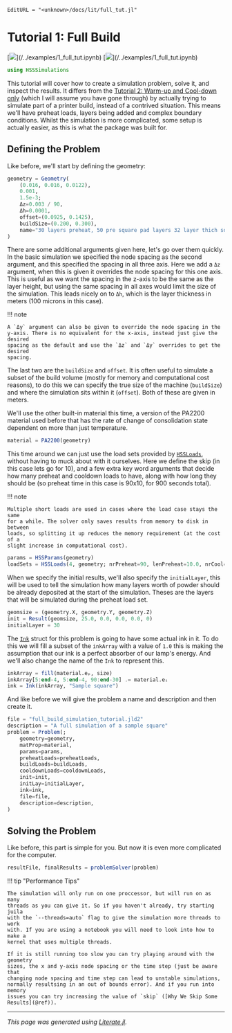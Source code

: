 ```@meta
EditURL = "<unknown>/docs/lit/full_tut.jl"
```

# Tutorial 1: Full Build
[![](https://mybinder.org/badge_logo.svg)](<unknown>/../examples/1_full_tut.ipynb)
[![](https://img.shields.io/badge/show-nbviewer-579ACA.svg)](<unknown>/../examples/1_full_tut.ipynb)

```julia
using HSSSimulations
```

This tutorial will cover how to create a simulation problem, solve it, and inspect the results. It
differs from the [Tutorial 2: Warm-up and Cool-down only](@ref) (which I will assume you have gone
through) by actually trying to simulate part of a printer build, instead of a contrived situation.
This means we'll have preheat loads, layers being added and complex boundary conditions. Whilst
the simulation is more complicated, some setup is actually easier, as this is what the package was
built for.

## Defining the Problem

Like before, we'll start by defining the geometry:

```julia
geometry = Geometry(
    (0.016, 0.016, 0.0122),
    0.001,
    1.5e-3;
    Δz=0.003 / 90,
    Δh=0.0001,
    offset=(0.0925, 0.1425),
    buildSize=(0.200, 0.300),
    name="30 layers preheat, 50 pre square pad layers 32 layer thich square and 10 post square padding layers",
)
```

There are some additional arguments given here, let's go over them quickly. In
the basic simulation we specified the node spacing as the second argument, and
this specified the spacing in all three axis. Here we add a `Δz` argument, when
this is given it overrides the node spacing for this one axis. This is useful as
we want the spacing in the z-axis to be the same as the layer height, but using
the same spacing in all axes would limit the size of the simulation. This leads
nicely on to `Δh`, which is the layer thickness in meters (100 microns in this
case).

!!! note

    A `Δy` argument can also be given to override the node spacing in the
    y-axis. There is no equivalent for the x-axis, instead just give the desired
    spacing as the default and use the `Δz` and `Δy` overrides to get the desired
    spacing.

The last two are the `buildSize` and `offset`. It is often useful to simulate a
subset of the build volume (mostly for memory and computational cost reasons),
to do this we can specify the true size of the machine (`buildSize`) and where
the simulation sits within it (`offset`). Both of these are given in meters.

We'll use the other built-in material this time, a version of the PA2200
material used before that has the rate of change of consolidation state
dependent on more than just temperature.

```julia
material = PA2200(geometry)
```

This time around we can just use the load sets provided by
[`HSSLoads`](@ref), without having to muck about with it
ourselves. Here we define the skip (in this case lets go for 10), and a few
extra key word arguments that decide how many preheat and cooldown loads to
have, along with how long they should be (so preheat time in this case is 90x10,
for 900 seconds total).

!!! note

    Multiple short loads are used in cases where the load case stays the same
    for a while. The solver only saves results from memory to disk in between
    loads, so splitting it up reduces the memory requirement (at the cost of a
    slight increase in computational cost).

```julia
params = HSSParams(geometry)
loadSets = HSSLoads(4, geometry; nrPreheat=90, lenPreheat=10.0, nrCool=90, lenCool=10.0)
```

When we specify the initial results, we'll also specify the `initialLayer`, this
will be used to tell the simulation how many layers worth of powder should be
already deposited at the start of the simulation. Theses are the layers that
will be simulated during the preheat load set.

```julia
geomsize = (geometry.X, geometry.Y, geometry.Z)
init = Result(geomsize, 25.0, 0.0, 0.0, 0.0, 0)
initialLayer = 30
```

The [`Ink`](@ref) struct for this problem is going to have some actual ink in
it. To do this we will fill a subset of the `inkArray` with a value of `1.0`
this is making the assumption that our ink is a perfect absorber of our lamp's
energy. And we'll also change the name of the `Ink` to represent this.

```julia
inkArray = fill(material.eₚ, size)
inkArray[5:end-4, 5:end-4, 90:end-30] .= material.eᵢ
ink = Ink(inkArray, "Sample square")
```

And like before we will give the problem a name and description and then create
it.

```julia
file = "full_build_simulation_tutorial.jld2"
description = "A full simulation of a sample square"
problem = Problem(;
    geometry=geometry,
    matProp=material,
    params=params,
    preheatLoads=preheatLoads,
    buildLoads=buildLoads,
    cooldownLoads=cooldownLoads,
    init=init,
    initLay=initialLayer,
    ink=ink,
    file=file,
    description=description,
)
```

## Solving the Problem

Like before, this part is simple for you. But now it is even more complicated
for the computer.

```julia
resultFile, finalResults = problemSolver(problem)
```

!!! tip "Performance Tips"

    The simulation will only run on one proccessor, but will run on as many
    threads as you can give it. So if you haven't already, try starting juila
    with the `--threads=auto` flag to give the simulation more threads to work
    with. If you are using a notebook you will need to look into how to make a
    kernel that uses multiple threads.

    If it is still running too slow you can try playing around with the geometry
    sizes, the x and y-axis node spacing or the time step (just be aware that
    changing node spacing and time step can lead to unstable simulations,
    normally resultsing in an out of bounds error). And if you run into memory
    issues you can try increasing the value of `skip` ([Why We Skip Some
    Results](@ref)).

---

*This page was generated using [Literate.jl](https://github.com/fredrikekre/Literate.jl).*

